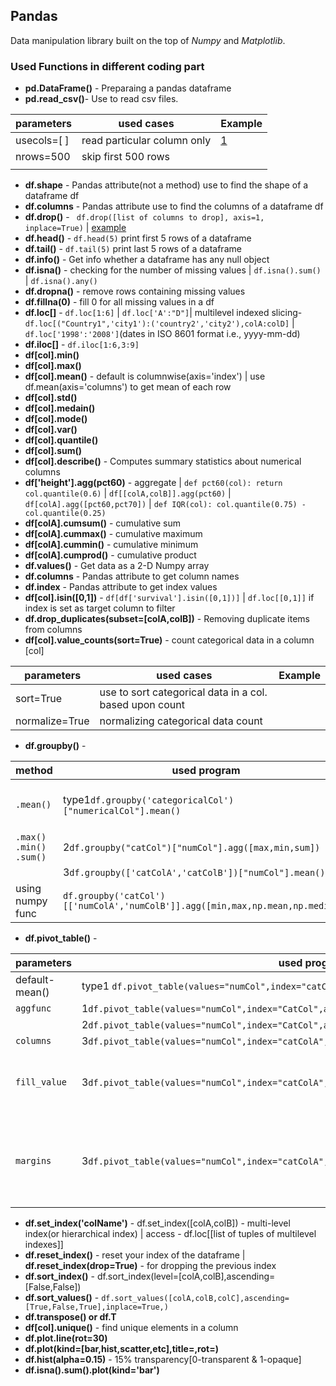 ## Pandas
Data manipulation library built on the top of *Numpy* and *Matplotlib*. 

### Used Functions in different coding part
* **pd.DataFrame()** - Preparaing a pandas dataframe
* **pd.read_csv()**- Use to read csv files.

|parameters | used cases                  |Example  |
|-----------|-----------------------------|---------|
|usecols=[ ]|read particular column only  |[1](https://www.youtube.com/)|
|nrows=500  |skip first 500 rows          |         |
|           |                             |         |

* **df.shape** - Pandas attribute(not a method) use to find the shape of a dataframe df
* **df.columns** - Pandas attribute use to find the columns of a dataframe df
* **df.drop()** - ` df.drop([list of columns to drop], axis=1, inplace=True)` | [example](https://www.youtube.com/)
* **df.head()** - `df.head(5)` print first 5 rows of a dataframe
* **df.tail()** - `df.tail(5)` print last 5 rows of a dataframe
* **df.info()** - Get info whether a dataframe has any null object
* **df.isna()** - checking for the number of missing values | `df.isna().sum()` | `df.isna().any()`
* **df.dropna()** - remove rows containing missing values
* **df.fillna(0)** - fill 0 for all missing values in a df
* **df.loc[]** - `df.loc[1:6]` | `df.loc['A':"D"]`| multilevel indexed slicing-`df.loc[("Country1",'city1'):('country2','city2'),colA:colD]` | `df.loc['1998':'2008']`(dates in ISO 8601 format i.e., yyyy-mm-dd)
* **df.iloc[]** - `df.iloc[1:6,3:9]`
* **df[col].min()**
* **df[col].max()**
* **df[col].mean()** - default is columnwise(axis='index') | use df.mean(axis='columns') to get mean of each row
* **df[col].std()**
* **df[col].medain()**
* **df[col].mode()**
* **df[col].var()**
* **df[col].quantile()**
* **df[col].sum()**
* **df[col].describe()** - Computes summary statistics about numerical columns
* **df['height'].agg(pct60)** - aggregate | `def pct60(col): return col.quantile(0.6)` | `df[[colA,colB]].agg(pct60)` | `df[colA].agg([pct60,pct70])` | `def IQR(col): col.quantile(0.75) - col.quantile(0.25)`
* **df[colA].cumsum()** - cumulative sum
* **df[colA].cummax()** - cumulative maximum
* **df[colA].cummin()** - cumulative minimum
* **df[colA].cumprod()** - cumulative product
* **df.values()** - Get data as a 2-D Numpy array
* **df.columns** - Pandas attribute to get column names
* **df.index** - Pandas attribute to get index values
* **df[col].isin([0,1])** - `df[df['survival'].isin([0,1])]` | `df.loc[[0,1]]` if index is set as target column to filter
* **df.drop_duplicates(subset=[colA,colB])** - Removing duplicate items from columns
* **df[col].value_counts(sort=True)** - count categorical data in a column [col] 

|parameters    | used cases                  |Example  |
|--------------|-----------------------------|---------|
|sort=True     |use to sort categorical data in a col. based upon count| |
|normalize=True|normalizing categorical data count| |

* **df.groupby()** - 

|method                |used program                 |Example  |comment |
|----------------------|-----------------------------|---------|--------|
|`.mean()`             |type1`df.groupby('categoricalCol')["numericalCol"].mean()` ||type1 of `.groupby` ~ type1 of `.pivot_table`|
|`.max() .min() .sum()`|2`df.groupby("catCol")["numCol"].agg([max,min,sum])`       |||
|                      |3`df.groupby(['catColA','catColB'])["numCol"].mean()`      |||
|using numpy func      |`df.groupby('catCol')[['numColA','numColB']].agg([min,max,np.mean,np.median])`|||

* **df.pivot_table()** - 

|parameters    |used program                 |Example  |Comment|
|--------------|-----------------------------|---------|-------|
|default-mean()|type1 `df.pivot_table(values="numCol",index="catCol")`            |||
|`aggfunc`     |1`df.pivot_table(values="numCol",index="CatCol",aggfunc=np.mean)` |||
|              |2`df.pivot_table(values="numCol",index="CatCol",aggfunc=[np.mean,np.median])`  |||
| `columns`    |3`df.pivot_table(values="numCol",index="catColA",columns=catColB)`|||
| `fill_value` |3`df.pivot_table(values="numCol",index="catColA",columns=catColB,fill_value=0)`||replace missing value with real(imputation), not a problem in .`groupby`|
| `margins`    |3`df.pivot_table(values="numCol",index="catColA",columns=catColB,fill_value=0,margins=True)`||getting mean in last column excluding missing value(or imputed by fill_value)|

* **df.set_index('colName')** - df.set_index([colA,colB]) - multi-level index(or hierarchical index) | access - df.loc[[list of tuples of multilevel indexes]]
* **df.reset_index()** - reset your index of the dataframe | **df.reset_index(drop=True)** - for dropping the previous index
* **df.sort_index()** - df.sort_index(level=[colA,colB],ascending=[False,False])
* **df.sort_values()** - `df.sort_values([colA,colB,colC],ascending=[True,False,True],inplace=True,)`
* **df.transpose() or df.T**
* **df[col].unique()** - find unique elements in a column
* **df.plot.line(rot=30)**
* **df.plot(kind=[bar,hist,scatter,etc],title=,rot=)** 
* **df.hist(alpha=0.15)** - 15% transparency[0-transparent & 1-opaque]
* **df.isna().sum().plot(kind='bar')**





